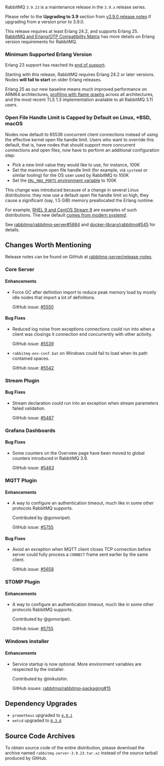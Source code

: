RabbitMQ `3.9.23` is a maintenance release in the `3.9.x` release series.

Please refer to the **Upgrading to 3.9** section from [v3.9.0 release notes](https://github.com/rabbitmq/rabbitmq-server/releases/tag/v3.9.0) if upgrading from a version prior to 3.9.0.

This release requires at least Erlang 24.2, and supports Erlang 25. [RabbitMQ and Erlang/OTP Compatibility Matrix](https://www.rabbitmq.com/which-erlang.html) has more details on Erlang version requirements for RabbitMQ.


### Minimum Supported Erlang Version

Erlang 23 support has reached its [end of support](https://www.rabbitmq.com/which-erlang.html).

Starting with this release, RabbitMQ requires Erlang 24.2 or later versions. Nodes **will fail to start** on older Erlang releases.

Erlang 25 as our new baseline means much improved performance on ARM64 architectures, [profiling with flame graphs](https://blog.rabbitmq.com/posts/2022/05/flame-graphs/)
across all architectures, and the most recent TLS 1.3 implementation available to all RabbitMQ 3.11 users.

### Open File Handle Limit is Capped by Default on Linux, *BSD, macOS

Nodes now default to 65536 concurrent client connections instead of using the effective kernel open file handle limit.
Users who want to override this default, that is, have nodes that should support more concurrent connections and open files,
now have to perform an additional configuration step:

 * Pick a new limit value they would like to use, for instance, 100K
 * Set the maximum open file handle limit (for example, via `systemd` or similar tooling) for the OS user used by RabbitMQ to 100K
 * Set the [`ERL_MAX_PORTS` environment variable](https://www.rabbitmq.com/configure.html#customise-environment) to 100K

This change was introduced because of a change in several Linux distributions: they now use a default open file handle limit so high,
they cause a significant (say, 1.5 GiB) memory preallocated the Erlang runtime.

For example, [RHEL 9 and CentOS Stream 9](https://access.redhat.com/solutions/1479623) are examples of such distributions.
The new default [comes from modern systemd](https://github.com/systemd/systemd/commit/a8b627aaed409a15260c25988970c795bf963812).

See [rabbitmq/rabbitmq-server#5684](https://github.com/rabbitmq/rabbitmq-server/pull/5684) and [docker-library/rabbitmq#545](https://github.com/docker-library/rabbitmq/issues/545#issuecomment-1224977154)
for details.


## Changes Worth Mentioning

Release notes can be found on GitHub at [rabbitmq-server/release-notes](https://github.com/rabbitmq/rabbitmq-server/tree/v3.10.x/release-notes).


### Core Server

#### Enhancements

 * Force GC after definition import to reduce peak memory load by mostly idle
   nodes that import a lot of definitions.

   GitHub issue: [#5550](https://github.com/rabbitmq/rabbitmq-server/pull/5550)

#### Bug Fixes

 * Reduced log noise from exceptions connections could run into when a client
   was closings it connection end concurrently with other activity.

   GitHub issue: [#5539](https://github.com/rabbitmq/rabbitmq-server/pull/5539)

 * `rabbitmq-env-conf.bat` on Windows could fail to load when its path contained spaces.

   GitHub issue: [#5542](https://github.com/rabbitmq/rabbitmq-server/pull/5542)


### Stream Plugin

#### Bug Fixes

  * Stream declaration could run into an exception when stream parameters failed validation.

    GitHub issue: [#5487](https://github.com/rabbitmq/rabbitmq-server/pull/5487)


### Grafana Dashboards

#### Bug Fixes

 * Some counters on the Overview page have been moved to global counters introduced in RabbitMQ 3.9.

   GitHub issue: [#5463](https://github.com/rabbitmq/rabbitmq-server/pull/5463)


### MQTT Plugin

#### Enhancements

 * A way to configure an authentication timeout, much like in some other protocols RabbitMQ supports.

   Contributed by @gomoripeti.

   GitHub issue: [#5755](https://github.com/rabbitmq/rabbitmq-server/pull/5755)

#### Bug Fixes

  * Avoid an exception when MQTT client closes TCP connection before server could fully
    process a `CONNECT` frame sent earlier by the same client.

    GitHub issue: [#5658](https://github.com/rabbitmq/rabbitmq-server/pull/5658)


### STOMP Plugin

#### Enhancements

 * A way to configure an authentication timeout, much like in some other protocols RabbitMQ supports.

   Contributed by @gomoripeti.

   GitHub issue: [#5755](https://github.com/rabbitmq/rabbitmq-server/pull/5755)

### Windows installer

#### Enhancements

 * Service startup is now optional. More environment variables are respected by the installer.

   Contributed by @inikulshin.

   GitHub issues: [rabbitmq/rabbitmq-packaging#15](https://github.com/rabbitmq/rabbitmq-packaging/issues/15)


## Dependency Upgrades

 * `prometheus` upgraded to [`4.9.1`](https://github.com/deadtrickster/prometheus.erl/tags)
 * `eetcd` upgraded to [`0.3.6`](https://github.com/zhongwencool/eetcd/releases/)


## Source Code Archives

To obtain source code of the entire distribution, please download the archive named `rabbitmq-server-3.9.23.tar.xz`
instead of the source tarball produced by GitHub.
